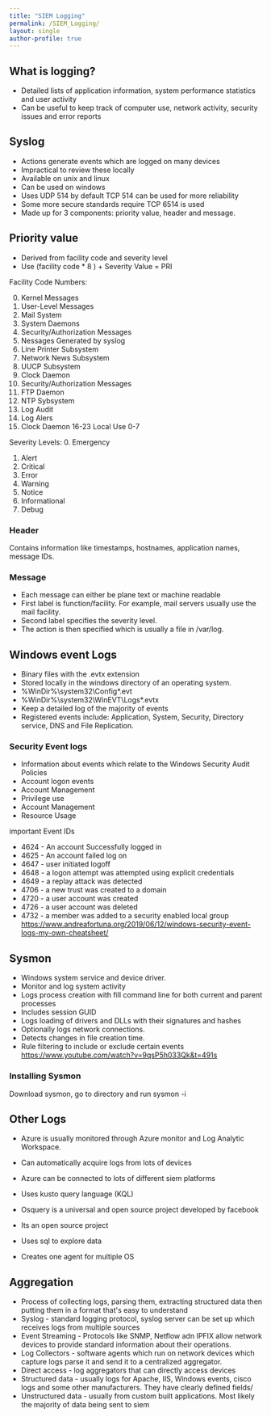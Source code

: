 ```yaml
---
title: "SIEM Logging"
permalink: /SIEM_Logging/
layout: single
author-profile: true
---
```


## What is logging?
- Detailed lists of application information, system performance statistics and user activity
- Can be useful to keep track of computer use, network activity, security issues and error reports

## Syslog
- Actions generate events which are logged on many devices
- Impractical to review these locally
- Available on unix and linux
- Can be used on windows
- Uses UDP 514 by default  TCP 514 can be used for more reliability
- Some more secure standards require TCP 6514 is used
- Made up for 3 components: priority value, header and message.

## Priority value
- Derived from facility code and severity level
- Use   (facility code * 8 ) + Severity Value = PRI 

Facility Code Numbers:

0. Kernel Messages
1. User-Level Messages
2. Mail System
3. System Daemons
4. Security/Authorization Messages
5. Nessages Generated by syslog
6. Line Printer Subsystem
7. Network News Subsystem
8. UUCP Subsystem
9. Clock Daemon
10. Security/Authorization Messages
11. FTP Daemon
12. NTP Sybsystem
13. Log Audit
14. Log Alers
15. Clock Daemon
16-23 Local Use 0-7

Severity Levels:
0. Emergency
1. Alert
2. Critical
3. Error
4. Warning
5. Notice
6. Informational
7. Debug

### Header
Contains information like timestamps, hostnames, application names, message IDs.

### Message
- Each message can either be plane text or machine readable
- First label is function/facility. For example, mail servers usually use the mail facility.
- Second label specifies the severity level. 
- The action is then specified which is usually a file in /var/log.

## Windows event Logs
- Binary files with the .evtx extension
- Stored locally in the windows directory of an operating system.
- %WinDir%\system32\Config*.evt
- %WinDir%\system32\WinEVT\Logs*.evtx
- Keep a detailed log of the majority of events
- Registered events include: Application, System, Security, Directory service, DNS and File Replication.

### Security Event logs
- Information about events which relate to the Windows Security Audit Policies
- Account logon events
- Account Management
- Privilege use
- Account Management
- Resource Usage

important Event IDs
- 4624 - An account Successfully logged in
- 4625 - An account failed log on
- 4647 - user initiated logoff
- 4648 - a logon attempt was attempted using explicit credentials
- 4649 - a replay attack was detected
- 4706 - a new trust was created to a domain
- 4720 - a user account was created
- 4726 - a user account was deleted
- 4732 - a member was added to a security enabled local group
https://www.andreafortuna.org/2019/06/12/windows-security-event-logs-my-own-cheatsheet/

## Sysmon
- Windows system service and device driver.
- Monitor and log system activity
- Logs process creation with fill command line for both current and parent processes
- Includes session GUID
- Logs loading of drivers and DLLs with their signatures and hashes
- Optionally logs network connections.
- Detects changes in file creation time.
- Rule filtering to include or exclude certain events
https://www.youtube.com/watch?v=9qsP5h033Qk&t=491s

### Installing Sysmon
Download sysmon, go to directory and run sysmon -i

## Other Logs
- Azure is usually monitored through Azure monitor and Log Analytic Workspace.
- Can automatically acquire logs from lots of devices
- Azure can be connected to lots of different siem platforms
- Uses kusto query language (KQL)

- Osquery is a universal and open source project developed by facebook
- Its an open source project
- Uses sql to explore data
- Creates one agent for multiple OS

## Aggregation
- Process of collecting logs, parsing them, extracting structured data then putting them in a format that's easy to understand
- Syslog - standard logging protocol, syslog server can be set up which receives logs from multiple sources
- Event Streaming -  Protocols like SNMP, Netflow adn IPFIX allow network devices to provide standard information about their operations.
- Log Collectors - software agents which run on network devices which capture logs parse it and send it to a centralized aggregator.
- Direct access - log aggregators that can directly access devices
- Structured data - usually logs for Apache, IIS, Windows events, cisco logs and some other manufacturers. They have clearly defined fields/
- Unstructured data -  usually from custom built applications. Most likely the majority of data being sent to siem
